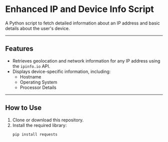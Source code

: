# Enhanced IP and Device Info Script

A Python script to fetch detailed information about an IP address and basic details about the user's device.

---

## Features
- Retrieves geolocation and network information for any IP address using the `ipinfo.io` API.
- Displays device-specific information, including:
  - Hostname
  - Operating System
  - Processor Details

---

## How to Use
1. Clone or download this repository.
2. Install the required library:
   ```bash
   pip install requests
